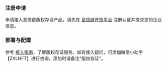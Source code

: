 

### 注册申请
申请接入至信链版权存证产品，请先在 [至信链开放平台](https://open.zxinchain.com/register?from=portal) 注册认证并提交您的企业信息。

### 部署与配置
参考 [接入指南](https://www.zxinchain.com/accessDocuments/)，了解版权存证服务。如有接入疑问，可添加微信小助手【ZXLNFT】进行咨询，添加时请备注“版权存证”。
